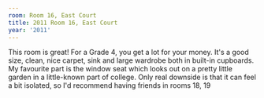 ```yaml
---
room: Room 16, East Court
title: 2011 Room 16, East Court
year: '2011'
---
```


This room is great! For a Grade 4, you get a lot for your money. It's a good size, clean, nice carpet, sink and large wardrobe both in built-in cupboards. My favourite part is the window seat which looks out on a pretty little garden in a little-known part of college. Only real downside is that it can feel a bit isolated, so I'd recommend having friends in rooms 18, 19